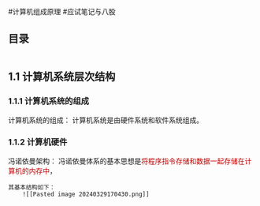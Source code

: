 #计算机组成原理 #应试笔记与八股 

## 目录

```toc
```

## 1.1 计算机系统层次结构

### 1.1.1 计算机系统的组成

计算机系统的组成：
	计算机系统是由硬件系统和软件系统组成。

### 1.1.2  计算机硬件

冯诺依曼架构：
	冯诺依曼体系的基本思想是<font color="#c00000">将程序指令存储和数据一起存储在计算机的内存中</font>，
	
	其基本结构如下：
		![[Pasted image 20240329170430.png]]



